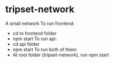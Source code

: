 # tripset-network
A small network
To run frontend:
  - cd to frontend folder
  - npm start
To run api:
  - cd api folder
  - npm start
To run both of them:
  - At root folder (tripset-network), run npm start
